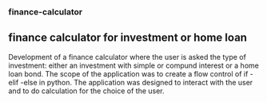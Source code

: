 ### finance-calculator 

## finance calculator for investment or home loan

Development of a finance calculator where the user is asked the type of investment: either an investment with simple or compund interest or a home loan bond. 
The scope of the application was to create a flow control of if -elif -else in python. 
The application was designed to interact with the user and to do calculation for the choice of the user.  
